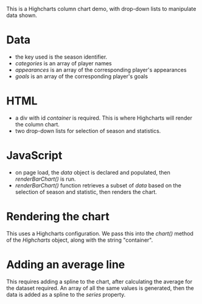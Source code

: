 This is a Highcharts column chart demo, with drop-down lists to manipulate data shown.

# Data
- the key used is the season identifier.
- *categories* is an array of player names
- *appearances* is an array of the corresponding player's appearances
- *goals* is an array of the corresponding player's goals

# HTML
- a div with id *container* is required. This is where Highcharts will render the column chart.
- two drop-down lists for selection of season and statistics.

# JavaScript
- on page load, the *data* object is declared and populated, then *renderBarChart()* is run.
- *renderBarChart()* function retrieves a subset of *data* based on the selection of season and statistic, then renders the chart.

# Rendering the chart
This uses a Highcharts configuration. We pass this into the *chart()* method of the *Highcharts* object, along with the string "container".

# Adding an average line
This requires adding a spline to the chart, after calculating the average for the dataset required. An array of all the same values is generated, then the data is added as a spline to the *series* property.
